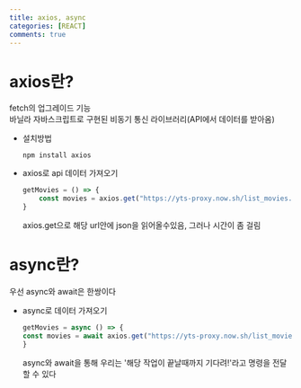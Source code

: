 ```yaml
---
title: axios, async
categories: [REACT]
comments: true
---
```


# axios란?
fetch의 업그레이드 기능  
바닐라 자바스크립트로 구현된 비동기 통신 라이브러리(API에서 데이터를 받아옴)

- 설치방법
    ```
    npm install axios
    ```

- axios로 api 데이터 가져오기
    ``` javascript
    getMovies = () => {
        const movies = axios.get("https://yts-proxy.now.sh/list_movies.json");
    }
    ```
    axios.get으로 해당 url안에 json을 읽어올수있음, 그러나 시간이 좀 걸림

# async란?
우선 async와 await은 한쌍이다

- async로 데이터 가져오기
    ``` javascript
    getMovies = async () => {
    const movies = await axios.get("https://yts-proxy.now.sh/list_movies.json");
    }
    ```

    async와 await을 통해 우리는 '해당 작업이 끝날때까지 기다려!'라고 명령을 전달할 수 있다